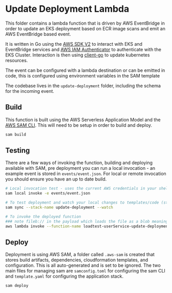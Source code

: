 # Update Deployment Lambda

This folder contains a lambda function that is driven by AWS EventBridge in order to update an EKS deployment based on ECR image scans and emit an AWS EventBridge based event.

It is written in Go using the [AWS SDK V2](https://aws.github.io/aws-sdk-go-v2/docs/) to interact with EKS and EventBridge services and [AWS IAM Authenticator](https://github.com/kubernetes-sigs/aws-iam-authenticator) to authenticate with the EKS Cluster. Interaction is then using [client-go](https://github.com/kubernetes/client-go) to update kubernetes resources.

The event can be configured with a lambda destination or can be emitted in code, this is configured using environment variables in the SAM template

The codebase lives in the `update-deployment` folder, including the schema for the incoming event.

## Build

This function is built using the AWS Serverless Application Model and the [AWS SAM CLI](https://docs.aws.amazon.com/serverless-application-model/latest/developerguide/serverless-getting-started.html). This will need to be setup in order to build and deploy.

```bash
sam build
```

## Testing

There are a few ways of invoking the function, building and deploying available with SAM, pre deployment you can run a local invocation - an example event is stored in `events/event.json`. For local or remote invocation you should ensure you have an up to date build.

```bash
# Local invocation test - uses the current AWS credentials in your shell session (either SSO or with Key/ID)
sam local invoke -e events/event.json

# To test deployment and watch your local changes to templates/code (still in beta)
sam sync --stack-name update-deployment --watch

# To invoke the deployed function
### note fileb:// in the payload which loads the file as a blob meaning you don't need to encode it
aws lambda invoke --function-name loadtest-userService-update-deployment --payload fileb://events/event.json output.txt
```

## Deploy

Deployment is using AWS SAM, a folder called `.aws-sam` is created that stores build artifacts, dependencies, cloudformation templates, and configuration. This is all auto-generated and is set to be ignored. The two main files for managing sam are `samconfig.toml` for configuring the sam CLI and `template.yaml` for configuring the application stack.

```bash
sam deploy
```
